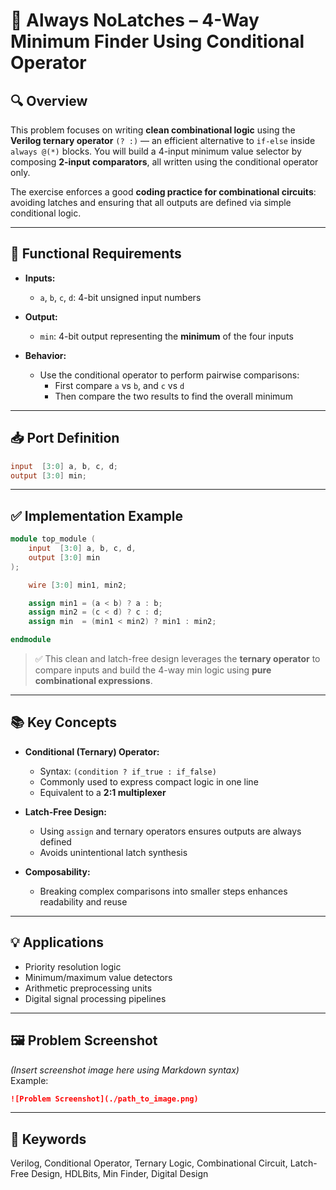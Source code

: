 # 🧠 Always NoLatches – 4-Way Minimum Finder Using Conditional Operator

## 🔍 Overview

This problem focuses on writing **clean combinational logic** using the **Verilog ternary operator** `(? :)` — an efficient alternative to `if-else` inside `always @(*)` blocks. You will build a 4-input minimum value selector by composing **2-input comparators**, all written using the conditional operator only.

The exercise enforces a good **coding practice for combinational circuits**: avoiding latches and ensuring that all outputs are defined via simple conditional logic.

---

## 📐 Functional Requirements

- **Inputs:**  
  - `a`, `b`, `c`, `d`: 4-bit unsigned input numbers  
- **Output:**  
  - `min`: 4-bit output representing the **minimum** of the four inputs  

- **Behavior:**  
  - Use the conditional operator to perform pairwise comparisons:  
    - First compare `a` vs `b`, and `c` vs `d`  
    - Then compare the two results to find the overall minimum

---

## 📥 Port Definition

```verilog
input  [3:0] a, b, c, d;
output [3:0] min;
```

---

## ✅ Implementation Example

```verilog
module top_module (
    input  [3:0] a, b, c, d,
    output [3:0] min
);

    wire [3:0] min1, min2;

    assign min1 = (a < b) ? a : b;
    assign min2 = (c < d) ? c : d;
    assign min  = (min1 < min2) ? min1 : min2;

endmodule
```

> ✅ This clean and latch-free design leverages the **ternary operator** to compare inputs and build the 4-way min logic using **pure combinational expressions**.

---

## 📚 Key Concepts

- **Conditional (Ternary) Operator:**
  - Syntax: `(condition ? if_true : if_false)`
  - Commonly used to express compact logic in one line
  - Equivalent to a **2:1 multiplexer**

- **Latch-Free Design:**
  - Using `assign` and ternary operators ensures outputs are always defined
  - Avoids unintentional latch synthesis

- **Composability:**
  - Breaking complex comparisons into smaller steps enhances readability and reuse

---

## 💡 Applications

- Priority resolution logic  
- Minimum/maximum value detectors  
- Arithmetic preprocessing units  
- Digital signal processing pipelines  

---

## 🖼️ Problem Screenshot

*(Insert screenshot image here using Markdown syntax)*  
Example:
```markdown
![Problem Screenshot](./path_to_image.png)
```

---

## 🔑 Keywords

Verilog, Conditional Operator, Ternary Logic, Combinational Circuit, Latch-Free Design, HDLBits, Min Finder, Digital Design

